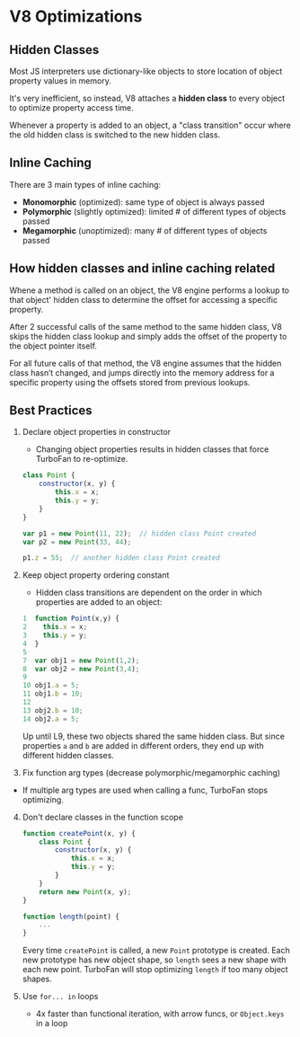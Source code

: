 # V8 Optimizations

## Hidden Classes

Most JS interpreters use dictionary-like objects to store location of object property values in memory.

It's very inefficient, so instead, V8 attaches a **hidden class** to every object to optimize property access time.

Whenever a property is added to an object, a "class transition" occur where the old hidden class is switched to the new hidden class.

## Inline Caching

There are 3 main types of inline caching:

- **Monomorphic** (optimized): same type of object is always passed
- **Polymorphic** (slightly optimized): limited # of different types of objects passed
- **Megamorphic** (unoptimized): many # of different types of objects passed

## How hidden classes and inline caching related

Whene a method is called on an object, the V8 engine performs a lookup to that object' hidden class to determine the offset for accessing a specific property. 

After 2 successful calls of the same method to the same hidden class, V8 skips the hidden class lookup and simply adds the offset of the property to the object pointer itself. 

For all future calls of that method, the V8 engine assumes that the hidden class hasn’t changed, and jumps directly into the memory address for a specific property using the offsets stored from previous lookups.

## Best Practices

1. Declare object properties in constructor
    - Changing object properties results in hidden classes that force TurboFan to re-optimize.
    ```js
    class Point {
        constructor(x, y) {
            this.x = x;
            this.y = y;
        }
    }

    var p1 = new Point(11, 22);  // hidden class Point created
    var p2 = new Point(33, 44);

    p1.z = 55;  // another hidden class Point created
    ```

2. Keep object property ordering constant
    - Hidden class transitions are dependent on the order in which properties are added to an object:

    ```js
    1  function Point(x,y) {
    2    this.x = x;
    3    this.y = y;
    4  }
    5 
    7  var obj1 = new Point(1,2);
    8  var obj2 = new Point(3,4);
    9
    10 obj1.a = 5;
    11 obj1.b = 10;
    12
    13 obj2.b = 10;
    14 obj2.a = 5;
    ```
    Up until L9, these two objects shared the same hidden class.
    But since properties `a` and `b` are added in different orders, they end up with different hidden classes.


3. Fix function arg types (decrease polymorphic/megamorphic caching)
- If multiple arg types are used when calling a func, TurboFan stops optimizing.

4. Don't declare classes in the function scope
    ```js
    function createPoint(x, y) {
        class Point {
            constructor(x, y) {
                this.x = x;
                this.y = y;
            }
        }
        return new Point(x, y);
    }

    function length(point) {
        ...
    }
    ```

    Every time `createPoint` is called, a new `Point` prototype is created.
    Each new prototype has new object shape, so `length` sees a new shape with each new point. TurboFan will stop optimizing `length` if too many object shapes.

5. Use `for... in` loops
    - 4x faster than functional iteration, with arrow funcs, or `Object.keys` in a loop